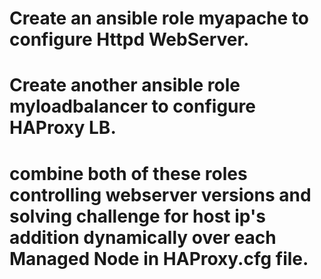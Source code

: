 
# Create an ansible role myapache to configure Httpd WebServer.

# Create another ansible role myloadbalancer to configure HAProxy LB.
# combine both of these roles controlling webserver versions and solving challenge for host ip's addition dynamically over each Managed Node in HAProxy.cfg file.
